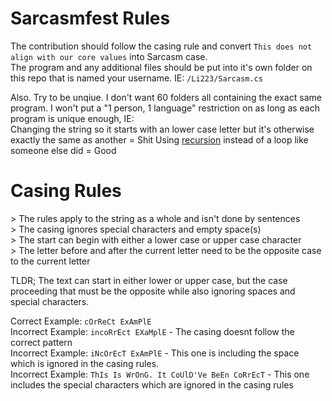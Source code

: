 # Sarcasmfest Rules
The contribution should follow the casing rule and convert `This does not align with our core values` into Sarcasm case.\
The program and any additional files should be put into it's own folder on this repo that is named your username. IE: `/Li223/Sarcasm.cs`

Also. Try to be unqiue. I don't want 60 folders all containing the exact same program. I won't put a "1 person, 1 language" restriction on as long as each program is unique enough, IE:\
Changing the string so it starts with an lower case letter but it's otherwise exactly the same as another = Shit
Using [recursion](https://github.com/li223/Sarcasmfest/CONTRIBUTING.md#L7) instead of a loop like someone else did = Good

# Casing Rules
\> The rules apply to the string as a whole and isn't done by sentences\
\> The casing ignores special characters and empty space(s)\
\> The start can begin with either a lower case or upper case character\
\> The letter before and after the current letter need to be the opposite case to the current letter

TLDR; The text can start in either lower or upper case, but the case proceeding that must be the opposite while also ignoring spaces and special characters.

Correct Example: `cOrReCt ExAmPlE`\
Incorrect Example: `incoRrEct EXaMplE` - The casing doesnt follow the correct pattern\
Incorrect Example: `iNcOrEcT ExAmPlE` - This one is including the space which is ignored in the casing rules.\
Incorrect Example: `ThIs Is WrOnG. It CoUlD'Ve BeEn CoRrEcT` - This one includes the special characters which are ignored in the casing rules
